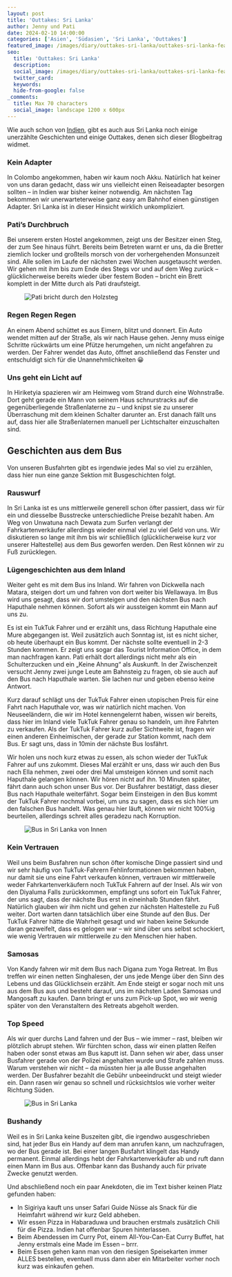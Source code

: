 ```yaml
---
layout: post
title: 'Outtakes: Sri Lanka'
author: Jenny und Pati
date: 2024-02-10 14:00:00
categories: ['Asien', 'Südasien', 'Sri Lanka', 'Outtakes']
featured_image: /images/diary/outtakes-sri-lanka/outtakes-sri-lanka-featured.jpg
seo:
  title: 'Outtakes: Sri Lanka'
  description:
  social_image: /images/diary/outtakes-sri-lanka/outtakes-sri-lanka-featured.jpg
  twitter_card:
  keywords:
  hide-from-google: false
_comments:
  title: Max 70 characters
  social_image: landscape 1200 x 600px
---
```

Wie auch schon von [Indien](2023-12-28-outtakes-indien), gibt es auch aus Sri Lanka noch einige unerzählte Geschichten und einige Outtakes, denen sich dieser Blogbeitrag widmet.

### Kein Adapter

In Colombo angekommen, haben wir kaum noch Akku. Natürlich hat keiner von uns daran gedacht, dass wir uns vielleicht einen Reiseadapter besorgen sollten – in Indien war bisher keiner notwendig. Am nächsten Tag bekommen wir unerwarteterweise ganz easy am Bahnhof einen günstigen Adapter. Sri Lanka ist in dieser Hinsicht wirklich unkompliziert.

### Pati’s Durchbruch

Bei unserem ersten Hostel angekommen, zeigt uns der Besitzer einen Steg, der zum See hinaus führt. Bereits beim Betreten warnt er uns, da die Bretter ziemlich locker und großteils morsch von der vorhergehenden Monsunzeit sind. Alle sollen im Laufe der nächsten zwei Wochen ausgetauscht werden. Wir gehen mit ihm bis zum Ende des Stegs vor und auf dem Weg zurück – glücklicherweise bereits wieder über festem Boden – bricht ein Brett komplett in der Mitte durch als Pati draufsteigt. 

<figure class="img1">
 	<img src="/images/diary/outtakes-sri-lanka/outtakes-sri-lanka-3.jpg" alt="Pati bricht durch den Holzsteg">
</figure>

### Regen Regen Regen

An einem Abend schüttet es aus Eimern, blitzt und donnert. Ein Auto wendet mitten auf der Straße, als wir nach Hause gehen. Jenny muss einige Schritte rückwärts um eine Pfütze herumgehen, um nicht angefahren zu werden. Der Fahrer wendet das Auto, öffnet anschließend das Fenster und entschuldigt sich für die Unannehmlichkeiten 😀 

### Uns geht ein Licht auf

In Hiriketyia spazieren wir am Heimweg vom Strand durch eine Wohnstraße. Dort geht gerade ein Mann von seinem Haus schnurstracks auf die gegenüberliegende Straßenlaterne zu – und knipst sie zu unserer Überraschung mit dem kleinen Schalter darunter an. Erst danach fällt uns auf, dass hier alle Straßenlaternen manuell per Lichtschalter einzuschalten sind.

## Geschichten aus dem Bus

Von unseren Busfahrten gibt es irgendwie jedes Mal so viel zu erzählen, dass hier nun eine ganze Sektion mit Busgeschichten folgt.

### Rauswurf

In Sri Lanka ist es uns mittlerweile generell schon öfter passiert, dass wir für ein und diesselbe Busstrecke unterschiedliche Preise bezahlt haben. Am Weg von Unwatuna nach Dewata zum Surfen verlangt der Fahrkartenverkäufer allerdings wieder einmal viel zu viel Geld von uns. Wir diskutieren so lange mit ihm bis wir schließlich (glücklicherweise kurz vor unserer Haltestelle) aus dem Bus geworfen werden. Den Rest können wir zu Fuß zurücklegen. 

### Lügengeschichten aus dem Inland

Weiter geht es mit dem Bus ins Inland. Wir fahren von Dickwella nach Matara, steigen dort um und fahren von dort weiter bis Wellawaya. Im Bus wird uns gesagt, dass wir dort umsteigen und den nächsten Bus nach Haputhale nehmen können. Sofort als wir aussteigen kommt ein Mann auf uns zu.

Es ist ein TukTuk Fahrer und er erzählt uns, dass Richtung Haputhale eine Mure abgegangen ist. Weil zusätzlich auch Sonntag ist, ist es nicht sicher, ob heute überhaupt ein Bus kommt. Der nächste sollte eventuell in 2-3 Stunden kommen. Er zeigt uns sogar das Tourist Information Office, in dem man nachfragen kann. Pati erhält dort allerdings nicht mehr als ein Schulterzucken und ein „Keine Ahnung“ als Auskunft. In der Zwischenzeit versucht Jenny zwei junge Leute am Bahnsteig zu fragen, ob sie auch auf den Bus nach Haputhale warten. Sie lachen nur und geben ebenso keine Antwort.

Kurz darauf schlägt uns der TukTuk Fahrer einen utopischen Preis für eine Fahrt nach Haputhale vor, was wir natürlich nicht machen. Von Neuseeländern, die wir im Hotel kennengelernt haben, wissen wir bereits, dass hier im Inland viele TukTuk Fahrer genau so handeln, um ihre Fahrten zu verkaufen. Als der TukTuk Fahrer kurz außer Sichtweite ist, fragen wir einen anderen Einheimischen, der gerade zur Station kommt, nach dem Bus. Er sagt uns, dass in 10min der nächste Bus losfährt.

Wir holen uns noch kurz etwas zu essen, als schon wieder der TukTuk Fahrer auf uns zukommt. Dieses Mal erzählt er uns, dass wir auch den Bus nach Ella nehmen, zwei oder drei Mal umsteigen können und somit nach Haputhale gelangen können. Wir hören nicht auf ihn. 10 Minuten später, fährt dann auch schon unser Bus vor. Der Busfahrer bestätigt, dass dieser Bus nach Haputhale weiterfährt. Sogar beim Einsteigen in den Bus kommt der TukTuk Fahrer nochmal vorbei, um uns zu sagen, dass es sich hier um den falschen Bus handelt. Was genau hier läuft, können wir nicht 100%ig beurteilen, allerdings schreit alles geradezu nach Korruption. 

<figure class="img1">
 	<img src="/images/diary/outtakes-sri-lanka/outtakes-sri-lanka-1.jpg" alt="Bus in Sri Lanka von Innen">
</figure>

### Kein Vertrauen

Weil uns beim Busfahren nun schon öfter komische Dinge passiert sind und wir sehr häufig von TukTuk-Fahrern Fehlinformationen bekommen haben, nur damit sie uns eine Fahrt verkaufen können, vertrauen wir mittlerweile weder Fahrkartenverkäufern noch TukTuk Fahrern auf der Insel. Als wir von den Diyaluma Falls zurückkommen, empfängt uns sofort ein TukTuk Fahrer, der uns sagt, dass der nächste Bus erst in eineinhalb Stunden fährt. Natürlich glauben wir ihm nicht und gehen zur nächsten Haltestelle zu Fuß weiter. Dort warten dann tatsächlich über eine Stunde auf den Bus. Der TukTuk Fahrer hätte die Wahrheit gesagt und wir haben keine Sekunde daran gezweifelt, dass es gelogen war – wir sind über uns selbst schockiert, wie wenig Vertrauen wir mittlerweile zu den Menschen hier haben.

### Samosas

Von Kandy fahren wir mit dem Bus nach Digana zum Yoga Retreat. Im Bus treffen wir einen netten Singhalesen, der uns jede Menge über den Sinn des Lebens und das Glücklichsein erzählt. Am Ende steigt er sogar noch mit uns aus dem Bus aus und besteht darauf, uns im nächsten Laden Samosas und Mangosaft zu kaufen. Dann bringt er uns zum Pick-up Spot, wo wir wenig später von den Veranstaltern des Retreats abgeholt werden.

### Top Speed

Als wir quer durchs Land fahren und der Bus – wie immer – rast, bleiben wir plötzlich abrupt stehen. Wir fürchten schon, dass wir einen platten Reifen haben oder sonst etwas am Bus kaputt ist. Dann sehen wir aber, dass unser Busfahrer gerade von der Polizei angehalten wurde und Strafe zahlen muss. Warum verstehen wir nicht – da müssten hier ja alle Busse angehalten werden. Der Busfahrer bezahlt die Gebühr unbeeindruckt und steigt wieder ein. Dann rasen wir genau so schnell und rücksichtslos wie vorher weiter Richtung Süden.

<figure class="img1">
 	<img src="/images/diary/outtakes-sri-lanka/outtakes-sri-lanka-2.jpg" alt="Bus in Sri Lanka">
</figure>

### Bushandy

Weil es in Sri Lanka keine Buszeiten gibt, die irgendwo ausgeschrieben sind, hat jeder Bus ein Handy auf dem man anrufen kann, um nachzufragen, wo der Bus gerade ist. Bei einer langen Busfahrt klingelt das Handy permanent. Einmal allerdings hebt der Fahrkartenverkäufer ab und ruft dann einen Mann im Bus aus. Offenbar kann das Bushandy auch für private Zwecke genutzt werden. 

Und abschließend noch ein paar Anekdoten, die im Text bisher keinen Platz gefunden haben:

- In Sigiriya kauft uns unser Safari Guide Nüsse als Snack für die Heimfahrt während wir kurz Geld abheben. 
- Wir essen Pizza in Habaraduwa und brauchen erstmals zusätzlich Chili für die Pizza. Indien hat offenbar Spuren hinterlassen. 
- Beim Abendessen im Curry Pot, einem All-You-Can-Eat Curry Buffet, hat Jenny erstmals eine Made im Essen – brrr.
- Beim Essen gehen kann man von den riesigen Speisekarten immer ALLES bestellen, eventuell muss dann aber ein Mitarbeiter vorher noch kurz was einkaufen gehen. 